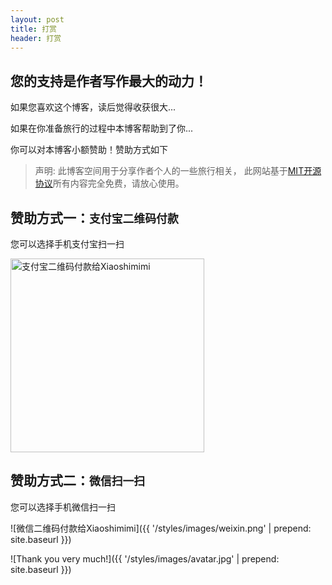 ```yaml
---
layout: post
title: 打赏
header: 打赏
---
```


您的支持是作者写作最大的动力！
------------------------------

如果您喜欢这个博客，读后觉得收获很大...  

如果在你准备旅行的过程中本博客帮助到了你...  

你可以对本博客小额赞助！赞助方式如下  


>声明: 此博客空间用于分享作者个人的一些旅行相关， 此网站基于[MIT开源协议](https://github.com/xiaoshimimi/xiaoshimimi.github.io/blob/gh-pages/LICENSE)所有内容完全免费，请放心使用。  

赞助方式一：`支付宝二维码付款`  
------------------------------ 

您可以选择手机支付宝扫一扫  

<img src="{{ '/styles/images/zhifubao.png' | prepend: site.baseurl }}" alt="支付宝二维码付款给Xiaoshimimi" width="310" />  

赞助方式二：`微信扫一扫`  
------------------------------

您可以选择手机微信扫一扫  

![微信二维码付款给Xiaoshimimi]({{ '/styles/images/weixin.png' | prepend: site.baseurl }})  

![Thank you very much!]({{ '/styles/images/avatar.jpg' | prepend: site.baseurl }})  